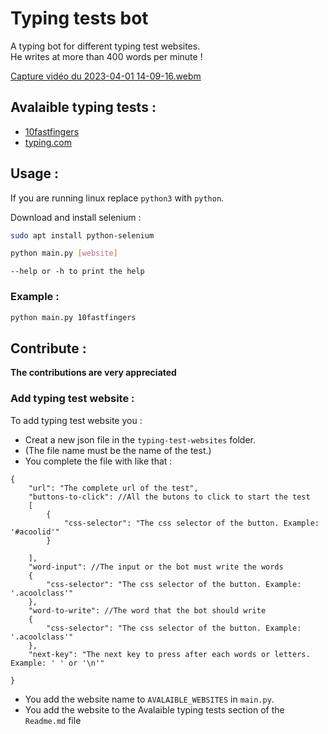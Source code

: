 # Typing tests bot
A typing bot for different typing test websites.
<br>
He writes at more than 400 words per minute !

[Capture vidéo du 2023-04-01 14-09-16.webm](https://user-images.githubusercontent.com/96385330/229289271-99cd5867-789e-412a-bbfd-22e8496ed651.webm)

## Avalaible typing tests :
- [10fastfingers](https://10fastfingers.com)
- [typing.com](https://typing.com)

## Usage :
 If you are running linux replace `python3` with `python`.

Download and install selenium :
```bash
sudo apt install python-selenium
```
```bash
python main.py [website]
```
`--help or -h to print the help`
### Example :
```bash
python main.py 10fastfingers
```
## Contribute :
<b>The contributions are very appreciated</b>
### Add typing test website :
To add typing test website you :
- Creat a new json file in the `typing-test-websites` folder. 
- (The file name must be the name of the test.)
- You complete the file with like that : 

```jsonc
{
    "url": "The complete url of the test",
    "buttons-to-click": //All the butons to click to start the test
    [
        {
            "css-selector": "The css selector of the button. Example: '#acoolid'" 
        }
        
    ],
    "word-input": //The input or the bot must write the words
    {
        "css-selector": "The css selector of the button. Example: '.acoolclass'" 
    },
    "word-to-write": //The word that the bot should write
    {
        "css-selector": "The css selector of the button. Example: '.acoolclass'" 
    }, 
    "next-key": "The next key to press after each words or letters. Example: ' ' or '\n'"

}
```
- You add the website name to `AVALAIBLE_WEBSITES` in `main.py`.
- You add the website to the Avalaible typing tests section of the `Readme.md` file
